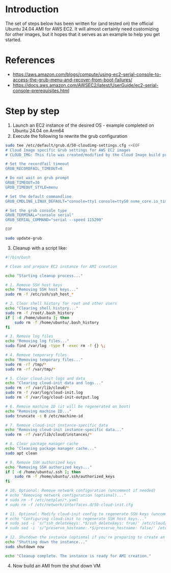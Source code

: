# Introduction
The set of steps below has been written for (and tested on) the official Ubuntu 24.04 AMI for AWS EC2. It will almost certainly need customizing for other images, but it hopes that it serves as an example to help you get started.

#  References
- https://aws.amazon.com/blogs/compute/using-ec2-serial-console-to-access-the-grub-menu-and-recover-from-boot-failures/
- https://docs.aws.amazon.com/AWSEC2/latest/UserGuide/ec2-serial-console-prerequisites.html

# Step by step
1. Launch an EC2 instance of the desired OS - example completed on Ubuntu 24.04 on Arm64
2. Execute the following to rewrite the grub configuration

```sh
sudo tee /etc/default/grub.d/50-cloudimg-settings.cfg <<EOF
# Cloud Image specific Grub settings for AWS EC2 images
# CLOUD_IMG: This file was created/modified by the Cloud Image build process

# Set the recordfail timeout
GRUB_RECORDFAIL_TIMEOUT=0

# Do not wait on grub prompt
GRUB_TIMEOUT=30
GRUB_TIMEOUT_STYLE=menu

# Set the default commandline
GRUB_CMDLINE_LINUX_DEFAULT="console=tty1 console=ttyS0 nvme_core.io_timeout=4294967295"

# Set the grub console type
GRUB_TERMINAL="console serial"
GRUB_SERIAL_COMMAND="serial --speed 115200"

EOF

sudo update-grub
```

3. Cleanup with a script like:

```sh
#!/bin/bash

# Clean and prepare EC2 instance for AMI creation

echo "Starting cleanup process..."

# 1. Remove SSH host keys
echo "Removing SSH host keys..."
sudo rm -f /etc/ssh/ssh_host_*

# 2. Clear shell history for root and other users
echo "Clearing shell history..."
sudo rm -f /root/.bash_history
if [ -d /home/ubuntu ]; then
    sudo rm -f /home/ubuntu/.bash_history
fi

# 3. Remove log files
echo "Removing log files..."
sudo find /var/log -type f -exec rm -f {} \;

# 4. Remove temporary files
echo "Removing temporary files..."
sudo rm -rf /tmp/*
sudo rm -rf /var/tmp/*

# 5. Clear cloud-init logs and data
echo "Clearing cloud-init data and logs..."
sudo rm -rf /var/lib/cloud/*
sudo rm -f /var/log/cloud-init.log
sudo rm -f /var/log/cloud-init-output.log

# 6. Remove machine ID (it will be regenerated on boot)
echo "Removing machine ID..."
sudo truncate -s 0 /etc/machine-id

# 7. Remove cloud-init instance-specific data
echo "Removing cloud-init instance-specific data..."
sudo rm -rf /var/lib/cloud/instances/*

# 8. Clear package manager cache
echo "Cleaning package manager cache..."
sudo apt clean

# 9. Remove SSH authorized keys
echo "Removing SSH authorized keys..."
if [ -d /home/ubuntu/.ssh ]; then
    sudo rm -f /home/ubuntu/.ssh/authorized_keys
fi

# 10. Optional: Remove network configuration (uncomment if needed)
# echo "Removing network configuration (optional)..."
# sudo rm -f /etc/netplan/*.yaml
# sudo rm -f /etc/network/interfaces.d/50-cloud-init.cfg

# 11. Optional: Modify cloud-init config to regenerate SSH keys (uncomment if needed)
# echo "Configuring cloud-init to regenerate SSH host keys..."
# sudo sed -i 's/^ssh_deletekeys:.*$/ssh_deletekeys: true/' /etc/cloud/cloud.cfg
# sudo sed -i 's/^preserve_hostname:.*$/preserve_hostname: false/' /etc/cloud/cloud.cfg

# 12. Shutdown the instance (optional if you're preparing to create an AMI)
echo "Shutting down the instance..."
sudo shutdown now

echo "Cleanup complete. The instance is ready for AMI creation."

```

4. Now build an AMI from the shut down VM
